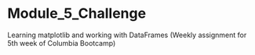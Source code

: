 # Module_5_Challenge
Learning matplotlib and working with DataFrames (Weekly assignment for 5th week of Columbia Bootcamp)
